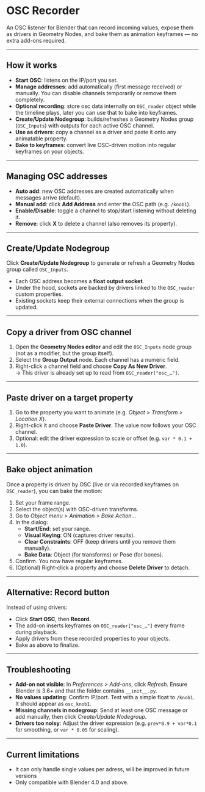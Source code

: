# OSC Recorder

An OSC listener for Blender that can record incoming values, expose them as drivers in Geometry Nodes, and bake them as animation keyframes — no extra add-ons required.

---

## How it works
- **Start OSC**: listens on the IP/port you set.  
- **Manage addresses**: add automatically (first message received) or manually. You can disable channels temporarily or remove them completely.  
- **Optional recording**: store osc data internally on `OSC_reader` object while the timeline plays, later you can use that to bake into keyframes.
- **Create/Update Nodegroup**: builds/refreshes a Geometry Nodes group (`OSC_Inputs`) with outputs for each active OSC channel.  
- **Use as drivers**: copy a channel as a driver and paste it onto any animatable property.  
- **Bake to keyframes**: convert live OSC-driven motion into regular keyframes on your objects.  

---

## Managing OSC addresses
- **Auto add**: new OSC addresses are created automatically when messages arrive (default).  
- **Manual add**: click **Add Address** and enter the OSC path (e.g. `/knob1`).  
- **Enable/Disable**: toggle a channel to stop/start listening without deleting it.  
- **Remove**: click **X** to delete a channel (also removes its property).  

---

## Create/Update Nodegroup

Click **Create/Update Nodegroup** to generate or refresh a Geometry Nodes group called `OSC_Inputs`.  

- Each OSC address becomes a **float output socket**.  
- Under the hood, sockets are backed by drivers linked to the `OSC_reader` custom properties.  
- Existing sockets keep their external connections when the group is updated.  

---

## Copy a driver from OSC channel

1. Open the **Geometry Nodes editor** and edit the `OSC_Inputs` node group (not as a modifier, but the group itself).  
2. Select the **Group Output** node. Each channel has a numeric field.  
3. Right-click a channel field and choose **Copy As New Driver**.  
   → This driver is already set up to read from `OSC_reader["osc_…"]`.  

---

## Paste driver on a target property

1. Go to the property you want to animate (e.g. *Object > Transform > Location X*).  
2. Right-click it and choose **Paste Driver**. The value now follows your OSC channel.  
3. Optional: edit the driver expression to scale or offset (e.g. `var * 0.1 + 1.0`).  

---

## Bake object animation

Once a property is driven by OSC (live or via recorded keyframes on `OSC_reader`), you can bake the motion:  

1. Set your frame range.  
2. Select the object(s) with OSC-driven transforms.  
3. Go to *Object menu > Animation > Bake Action…*  
4. In the dialog:  
   - **Start/End**: set your range.  
   - **Visual Keying**: ON (captures driver results).  
   - **Clear Constraints**: OFF (keep drivers until you remove them manually).  
   - **Bake Data**: Object (for transforms) or Pose (for bones).  
5. Confirm. You now have regular keyframes.  
6. (Optional) Right-click a property and choose **Delete Driver** to detach.  

---

## Alternative: Record button

Instead of using drivers:  

- Click **Start OSC**, then **Record**.  
- The add-on inserts keyframes on `OSC_reader["osc_…"]` every frame during playback.  
- Apply drivers from these recorded properties to your objects.  
- Bake as above to finalize.  

---

## Troubleshooting

- **Add-on not visible**: In *Preferences > Add-ons*, click *Refresh*. Ensure Blender is 3.6+ and that the folder contains `__init__.py`.  
- **No values updating**: Confirm IP/port. Test with a simple float to `/knob1`. It should appear as `osc_knob1`.  
- **Missing channels in nodegroup**: Send at least one OSC message or add manually, then click *Create/Update Nodegroup*.  
- **Drivers too noisy**: Adjust the driver expression (e.g. `prev*0.9 + var*0.1` for smoothing, or `var * 0.05` for scaling).  

---

## Current limitations

- It can only handle single values per adress, will be improved in future versions
- Only compatible with Blender 4.0 and above.

